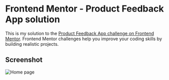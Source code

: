 # Frontend Mentor - Product Feedback App solution

This is my solution to the [Product Feedback App challenge on Frontend Mentor](https://www.frontendmentor.io/challenges/product-feedback-app-wbvUYqjR6). Frontend Mentor challenges help you improve your coding skills by building realistic projects.

## Screenshot

![Home page](./assets/screenshots/home-ss.png)
